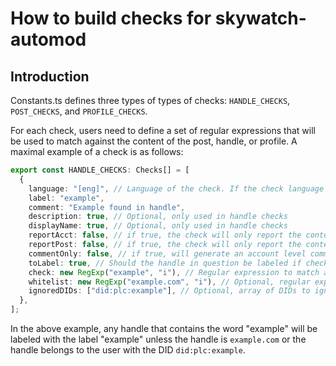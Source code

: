 # How to build checks for skywatch-automod

## Introduction

Constants.ts defines three types of types of checks: `HANDLE_CHECKS`, `POST_CHECKS`, and `PROFILE_CHECKS`.

For each check, users need to define a set of regular expressions that will be used to match against the content of the post, handle, or profile. A maximal example of a check is as follows:

```typescript
export const HANDLE_CHECKS: Checks[] = [
  {
    language: "[eng]", // Language of the check. If the check language does not match the content language, the check will be skipped. Assign null or remove field to apply to all languages.
    label: "example",
    comment: "Example found in handle",
    description: true, // Optional, only used in handle checks
    displayName: true, // Optional, only used in handle checks
    reportAcct: false, // if true, the check will only report the content against the account, not label.
    reportPost: false, // if true, the check will only report the content against the post, not label. Only used in post checks.
    commentOnly: false, // if true, will generate an account level comment from flagged posts, rather than a report. Intended for use when reportAcct is false, and on posts only where the flag may generate a high volume of reports.
    toLabel: true, // Should the handle in question be labeled if check evaluates to true.
    check: new RegExp("example", "i"), // Regular expression to match against the content
    whitelist: new RegExp("example.com", "i"), // Optional, regular expression to whitelist content
    ignoredDIDs: ["did:plc:example"], // Optional, array of DIDs to ignore if they match the check. Useful for folks who reclaim words or accounts which may be false positives.
  },
];
```

In the above example, any handle that contains the word "example" will be labeled with the label "example" unless the handle is `example.com` or the handle belongs to the user with the DID `did:plc:example`.
